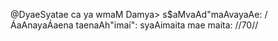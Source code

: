 @DyaeSyatae ca ya wmaM Damya> s$aMvaAd"maAvayaAe: /
ÁaAnayaÁaena taenaAh"imaí": syaAimaita mae maita: //70//